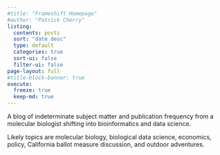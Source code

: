 ```yaml
---
#title: "Frameshift Homepage"
#author: "Patrick Cherry"
listing:
  contents: posts
  sort: "date desc"
  type: default
  categories: true
  sort-ui: false
  filter-ui: false
page-layout: full
#title-block-banner: true
execute:
  freeze: true
  keep-md: true
---
```




A blog of indeterminate subject matter and publication frequency from a molecular biologist shifting into bioinformatics and data science.

Likely topics are molecular biology, biological data science, economics, policy, California ballot measure discussion, and outdoor adventures.
